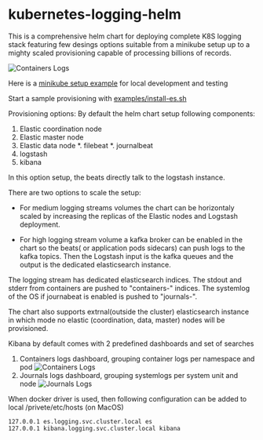 # kubernetes-logging-helm

This is a comprehensive helm chart for deploying complete K8S logging stack featuring few desings options suitable from a minikube setup up to a mighty scaled provisioning capable of processing billions of records.

![Containers Logs](https://github.com/nickytd/k8s-logging-helm/blob/master/images/k8s-logging-stack.jpg)

Here is a [minikube setup example](https://github.com/nickytd/k8s-logging-helm/tree/master/examples) for local development and testing

Start a sample provisioning with
[examples/install-es.sh](https://github.com/nickytd/k8s-logging-helm/blob/master/examples/install-es.sh)


Provisioning options:
By default the helm chart setup following components:
 1. Elastic coordination node
 1. Elastic master node
 1. Elastic data node
 *. filebeat
 *. journalbeat
 1. logstash
 1. kibana
 
In this option setup, the beats directly talk to the logstash instance.
 
There are two options to scale the setup:
* For medium logging streams volumes the chart can be horizontaly scaled by increasing the replicas of the Elastic nodes and Logstash deployment.

* For high logging stream volume a kafka broker can be enabled in the chart so the beats( or application pods sidecars) can push logs to the kafka topics. Then the Logstash input is the kafka queues and the output is the dedicated elasticsearch instance. 

The logging stream has dedicated elasticsearch indices. The stdout and stderr from containers are pushed to "containers-<date>" indices. The systemlog of the OS if journabeat is enabled is pushed to "journals-<date>".

The chart also supports extrnal(outside the cluster) elasticsearch instance in which mode no elastic (coordination, data, master) nodes will be provisioned.

Kibana by default comes with 2 predefined dashboards and set of searches
1. Containers logs dashboard, grouping container logs per namespace and pod
![Containers Logs](https://github.com/nickytd/k8s-logging-helm/blob/master/images/ContainerLogsDashboard.png)
2. Journals logs dashboard, grouping systemlogs per system unit and node
![Journals Logs](https://github.com/nickytd/k8s-logging-helm/blob/master/images/JournalsLogsDashboard.png)

When docker driver is used, then following configuration can be added to local /privete/etc/hosts (on MacOS)
```
127.0.0.1 es.logging.svc.cluster.local es
127.0.0.1 kibana.logging.svc.cluster.local kibana
